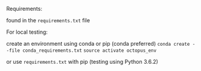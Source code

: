 Requirements:

found in the `requirements.txt` file

For local testing:

create an environment using conda or pip (conda preferred)
`conda create --file conda_requirements.txt`
`source activate octopus_env`

or use `requirements.txt` with pip (testing using Python 3.6.2)
